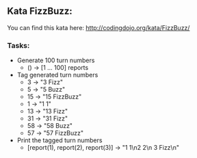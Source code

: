 ## Kata FizzBuzz:
You can find this kata here: http://codingdojo.org/kata/FizzBuzz/

### Tasks:

* Generate 100 turn numbers
    * () -> [1 ... 100] reports
* Tag generated turn numbers
    * 3 -> "3 Fizz"
    * 5 -> "5 Buzz"
    * 15 -> "15 FizzBuzz"
    * 1 -> "1 1"
    * 13 -> "13 Fizz"
    * 31 -> "31 Fizz"
    * 58 -> "58 Buzz"
    * 57 -> "57 FizzBuzz"
* Print the tagged turn numbers
    * [report(1), report(2), report(3)] -> "1 1\n2 2\n 3 Fizz\n"

